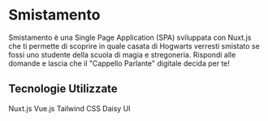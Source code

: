 # Smistamento

Smistamento è una Single Page Application (SPA) sviluppata con Nuxt.js che ti permette di scoprire in quale casata di Hogwarts verresti smistato se fossi uno studente della scuola di magia e stregoneria. Rispondi alle domande e lascia che il "Cappello Parlante" digitale decida per te!

## Tecnologie Utilizzate

Nuxt.js
Vue.js 
Tailwind CSS
Daisy UI